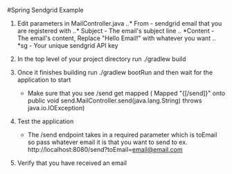 #Spring Sendgrid Example 

1. Edit parameters in MailController.java
..* From - sendgrid email that you are registered with 
..* Subject - The email's subject line
.. *Content - The email's content, Replace "Hello Email!" with whatever you want
.. *sg - Your unique sendgrid API key

2. In the top level of your project directory run ./gradlew build
3. Once it finishes building run ./gradlew bootRun and then wait for the application to start
	- Make sure that you see /send get mapped ( Mapped "{[/send]}" onto public void send.MailController.send(java.lang.String) throws java.io.IOException)
4. Test the application
	- The /send endpoint takes in a required parameter which is toEmail so pass whatever email it is that you want to send to
	ex. http://localhost:8080/send?toEmail=email@email.com
5. Verify that you have received an email
